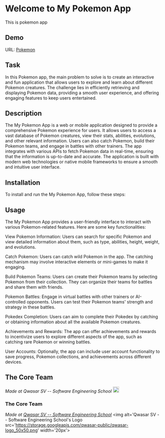 # Welcome to My Pokemon App
This is pokemon app

## Demo 
URL: <a href="">Pokemon</a>
## Task
In this Pokemon app, the main problem to solve is to create an interactive and fun application that allows users to explore and learn about different Pokemon creatures. The challenge lies in efficiently retrieving and displaying Pokemon data, providing a smooth user experience, and offering engaging features to keep users entertained.



## Description
 The My Pokemon App is a web or mobile application designed to provide a comprehensive Pokemon experience for users. It allows users to access a vast database of Pokemon creatures, view their stats, abilities, evolutions, and other relevant information. Users can also catch Pokemon, build their Pokemon teams, and engage in battles with other trainers. The app integrates with various APIs to fetch Pokemon data in real-time, ensuring that the information is up-to-date and accurate. The application is built with modern web technologies or native mobile frameworks to ensure a smooth and intuitive user interface.

## Installation
To install and run the My Pokemon App, follow these steps:



## Usage
 The My Pokemon App provides a user-friendly interface to interact with various Pokemon-related features. Here are some key functionalities:

View Pokemon Information: Users can search for specific Pokemon and view detailed information about them, such as type, abilities, height, weight, and evolutions.

Catch Pokemon: Users can catch wild Pokemon in the app. The catching mechanism may involve interactive elements or mini-games to make it engaging.

Build Pokemon Teams: Users can create their Pokemon teams by selecting Pokemon from their collection. They can organize their teams for battles and share them with friends.

Pokemon Battles: Engage in virtual battles with other trainers or AI-controlled opponents. Users can test their Pokemon teams' strength and strategy in these battles.

Pokedex Completion: Users can aim to complete their Pokedex by catching or obtaining information about all the available Pokemon creatures.

Achievements and Rewards: The app can offer achievements and rewards to incentivize users to explore different aspects of the app, such as catching rare Pokemon or winning battles.

User Accounts: Optionally, the app can include user account functionality to save progress, Pokemon collections, and achievements across different devices.

## The Core Team



<span><i>Made at Qwasar SV -- Software Engineering School</i></span>
<span><img alt="Qwasar SV -- Software Engineering School's Logo" src="https://storage.googleapis.com/qwasar-public/qwasar-logo_50x50.png" width="20px"></span>



### The Core Team


<span><i>Made at <a href='https://qwasar.io'>Qwasar SV -- Software Engineering School</a></i></span>
<span><img alt='Qwasar SV -- Software Engineering School's Logo src='https://storage.googleapis.com/qwasar-public/qwasar-logo_50x50.png' width='20px'></span>